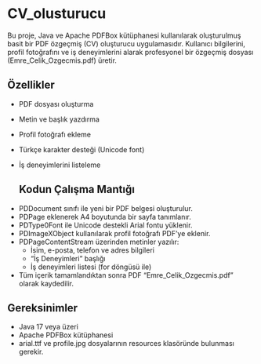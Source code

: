 # CV_olusturucu

Bu proje, Java ve Apache PDFBox kütüphanesi kullanılarak oluşturulmuş basit bir PDF özgeçmiş (CV) oluşturucu uygulamasıdır.
Kullanıcı bilgilerini, profil fotoğrafını ve iş deneyimlerini alarak profesyonel bir özgeçmiş dosyası (Emre_Celik_Ozgecmis.pdf) üretir.

## Özellikler
- PDF dosyası oluşturma
- Metin ve başlık yazdırma
- Profil fotoğrafı ekleme
- Türkçe karakter desteği (Unicode font)
- İş deneyimlerini listeleme

  ## Kodun Çalışma Mantığı
+ PDDocument sınıfı ile yeni bir PDF belgesi oluşturulur.
+ PDPage eklenerek A4 boyutunda bir sayfa tanımlanır.
+ PDType0Font ile Unicode destekli Arial fontu yüklenir.
+ PDImageXObject kullanılarak profil fotoğrafı PDF’ye eklenir.
+ PDPageContentStream üzerinden metinler yazılır:
    * İsim, e-posta, telefon ve adres bilgileri
    * “İş Deneyimleri” başlığı
    * İş deneyimleri listesi (for döngüsü ile)
+ Tüm içerik tamamlandıktan sonra PDF “Emre_Celik_Ozgecmis.pdf” olarak kaydedilir.

## Gereksinimler
* Java 17 veya üzeri
* Apache PDFBox kütüphanesi
* arial.ttf ve profile.jpg dosyalarının resources klasöründe bulunması gerekir.

